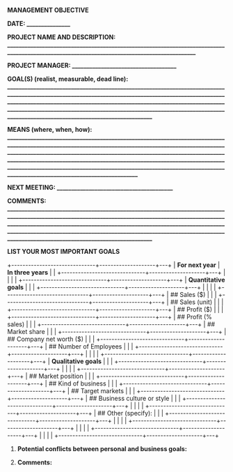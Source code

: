 **MANAGEMENT OBJECTIVE**

**DATE: \_\_\_\_\_\_\_\_\_\_\_\_\_\_\_**

**PROJECT NAME AND DESCRIPTION:
\_\_\_\_\_\_\_\_\_\_\_\_\_\_\_\_\_\_\_\_\_\_\_\_\_\_\_\_\_\_\_\_\_\_\_\_\_\_\_\_\_\_\_\_\_\_\_\_\_\_\_\_\_\_\_\_\_\_\_\_\_\_\_\_\_\_\_\_\_\_\_\_\_\_\_\_\_\_\_\_\_\_\_\_\_\_\_\_\_\_\_\_\_\_\_\_\_\_\_\_\_\_\_\_\_\_\_\_\_\_\_\_\_\_\_\_\_\_\_\_\_\_\_\_\_\_\_\_\_\_\_\_\_\_\_\_\_\_\_\_**

**PROJECT MANAGER:
\_\_\_\_\_\_\_\_\_\_\_\_\_\_\_\_\_\_\_\_\_\_\_\_\_\_\_\_\_\_\_\_\_\_\_\_**

**GOAL(S) (realist, measurable, dead line):
\_\_\_\_\_\_\_\_\_\_\_\_\_\_\_\_\_\_\_\_\_\_\_\_\_\_\_\_\_\_\_\_\_\_\_\_\_\_\_\_\_\_\_\_\_\_\_\_\_\_\_\_\_\_\_\_\_\_\_\_\_\_\_\_\_\_\_\_\_\_\_\_\_\_\_\_\_\_\_\_\_\_\_\_\_\_\_\_\_\_\_\_\_\_\_\_\_\_\_\_\_\_\_\_\_\_\_\_\_\_\_\_\_\_\_\_\_\_\_\_\_\_\_\_\_\_\_\_\_\_\_\_\_\_\_\_\_\_\_\_\_\_\_\_\_\_\_\_\_\_\_\_\_\_\_\_\_\_\_\_\_\_\_\_\_\_\_\_\_\_\_\_\_\_\_\_\_\_\_\_\_\_\_\_\_\_\_\_\_\_\_\_\_\_\_\_\_\_\_\_\_\_\_\_\_\_\_\_\_\_\_\_\_\_\_\_\_\_\_\_\_\_\_\_\_\_\_\_\_\_\_\_\_\_\_\_\_\_\_\_\_\_\_\_\_\_\_\_\_\_\_\_\_\_\_\_\_\_\_\_\_\_\_\_\_\_\_\_\_\_\_\_\_\_\_\_\_\_\_\_\_\_\_\_\_\_\_\_\_\_\_\_\_\_\_\_\_\_\_\_\_\_\_\_\_\_\_\_\_\_\_\_\_\_\_\_\_\_\_\_\_\_\_\_\_\_\_\_\_\_\_\_\_\_\_\_\_\_\_\_\_\_\_\_\_\_\_\_\_\_**

**MEANS (where, when, how):
\_\_\_\_\_\_\_\_\_\_\_\_\_\_\_\_\_\_\_\_\_\_\_\_\_\_\_\_\_\_\_\_\_\_\_\_\_\_\_\_\_\_\_\_\_\_\_\_\_\_\_\_\_\_\_\_\_\_\_\_\_\_\_\_\_\_\_\_\_\_\_\_\_\_\_\_\_\_\_\_\_\_\_\_\_\_\_\_\_\_\_\_\_\_\_\_\_\_\_\_\_\_\_\_\_\_\_\_\_\_\_\_\_\_\_\_\_\_\_\_\_\_\_\_\_\_\_\_\_\_\_\_\_\_\_\_\_\_\_\_\_\_\_\_\_\_\_\_\_\_\_\_\_\_\_\_\_\_\_\_\_\_\_\_\_\_\_\_\_\_\_\_\_\_\_\_\_\_\_\_\_\_\_\_\_\_\_\_\_\_\_\_\_\_\_\_\_\_\_\_\_\_\_\_\_\_\_\_\_\_\_\_\_\_\_\_\_\_\_\_\_\_\_\_\_\_\_\_\_\_\_\_\_\_\_\_\_\_\_\_\_\_\_\_\_\_\_\_\_\_\_\_\_\_\_\_\_\_\_\_\_\_\_\_\_\_\_\_\_\_\_\_\_\_\_\_\_\_\_\_\_\_\_\_\_\_\_\_\_\_\_\_\_\_\_\_\_\_\_\_\_\_\_\_\_\_\_\_\_\_\_\_\_\_\_\_\_\_\_\_\_\_\_\_\_\_\_\_\_\_\_\_\_\_\_\_\_\_\_\_\_\_\_\_\_\_\_\_\_\_\_\_\_\_\_\_\_\_\_\_\_\_\_\_\_\_\_\_\_\_\_\_\_\_\_\_\_\_\_\_\_\_\_\_\_\_\_\_\_\_\_\_\_\_\_\_\_\_\_\_\_\_\_\_\_\_\_\_\_\_\_\_\_\_\_\_\_\_\_\_**

**NEXT MEETING:
\_\_\_\_\_\_\_\_\_\_\_\_\_\_\_\_\_\_\_\_\_\_\_\_\_\_\_\_\_\_\_\_\_\_\_\_\_\_\_\_**

**COMMENTS:
\_\_\_\_\_\_\_\_\_\_\_\_\_\_\_\_\_\_\_\_\_\_\_\_\_\_\_\_\_\_\_\_\_\_\_\_\_\_\_\_\_\_\_\_\_\_\_\_\_\_\_\_\_\_\_\_\_\_\_\_\_\_\_\_\_\_\_\_\_\_\_\_\_\_\_\_\_\_\_\_\_\_\_\_\_\_\_\_\_\_\_\_\_\_\_\_\_\_\_\_\_\_\_\_\_\_\_\_\_\_\_\_\_\_\_\_\_\_\_\_\_\_\_\_\_\_\_\_\_\_\_\_\_\_\_\_\_\_\_\_\_\_\_\_\_\_\_\_\_\_\_\_\_\_\_\_\_\_\_\_\_\_\_\_\_\_\_\_\_\_\_\_\_\_\_\_\_\_\_\_\_\_\_\_\_\_\_\_\_\_\_\_\_\_\_\_\_\_\_\_\_\_\_\_\_\_\_\_\_\_\_\_\_\_\_\_\_\_\_\_\_\_\_\_\_\_\_\_\_\_\_\_\_\_\_\_\_\_\_\_\_\_\_\_\_\_\_\_\_\_\_\_\_\_\_\_\_\_\_\_\_\_\_\_\_\_\_\_\_\_\_\_\_\_\_\_\_\_\_\_\_\_\_\_\_\_\_\_\_\_\_\_\_\_\_\_\_\_\_\_\_\_\_\_\_\_\_\_\_\_\_\_\_\_\_\_\_\_\_\_\_\_\_\_\_\_\_\_\_\_\_\_\_\_\_\_\_\_\_\_\_\_\_\_\_\_\_\_\_\_**

**LIST YOUR MOST IMPORTANT GOALS**

+------------------------------+--------------------+---+
| **For next year**            | **In three years** |   |
+------------------------------+--------------------+---+
|                              |                    |   |
+------------------------------+--------------------+---+
| **Quantitative goals**       |                    |   |
+------------------------------+--------------------+---+
|                              |                    |   |
+------------------------------+--------------------+---+
| ## Sales (\$)                |                    |   |
+------------------------------+--------------------+---+
| ## Sales (unit)              |                    |   |
+------------------------------+--------------------+---+
| ## Profit (\$)               |                    |   |
+------------------------------+--------------------+---+
| ## Profit (% sales)          |                    |   |
+------------------------------+--------------------+---+
| ## Market share              |                    |   |
+------------------------------+--------------------+---+
| ## Company net worth (\$)    |                    |   |
+------------------------------+--------------------+---+
| ## Number of Employees       |                    |   |
+------------------------------+--------------------+---+
|                              |                    |   |
+------------------------------+--------------------+---+
| **Qualitative goals**        |                    |   |
+------------------------------+--------------------+---+
|                              |                    |   |
+------------------------------+--------------------+---+
| ## Market position           |                    |   |
+------------------------------+--------------------+---+
| ## Kind of business          |                    |   |
+------------------------------+--------------------+---+
| ## Target markets            |                    |   |
+------------------------------+--------------------+---+
| ## Business culture or style |                    |   |
+------------------------------+--------------------+---+
|                              |                    |   |
+------------------------------+--------------------+---+
| ## Other (specify):          |                    |   |
+------------------------------+--------------------+---+
|                              |                    |   |
+------------------------------+--------------------+---+
|                              |                    |   |
+------------------------------+--------------------+---+
|                              |                    |   |
+------------------------------+--------------------+---+

1.  **Potential conflicts between personal and business goals:**

2.  **Comments:**

